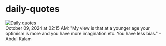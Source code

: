 # daily-quotes
[![Daily quotes](https://github.com/ceepu8/daily-quotes/actions/workflows/daily-quote.yml/badge.svg)](https://github.com/ceepu8/daily-quotes/actions/workflows/daily-quote.yml)<br/>
October 09, 2024 at 02:15 AM: "My view is that at a younger age your optimism is more and you have more imagination etc. You have less bias." - Abdul Kalam

